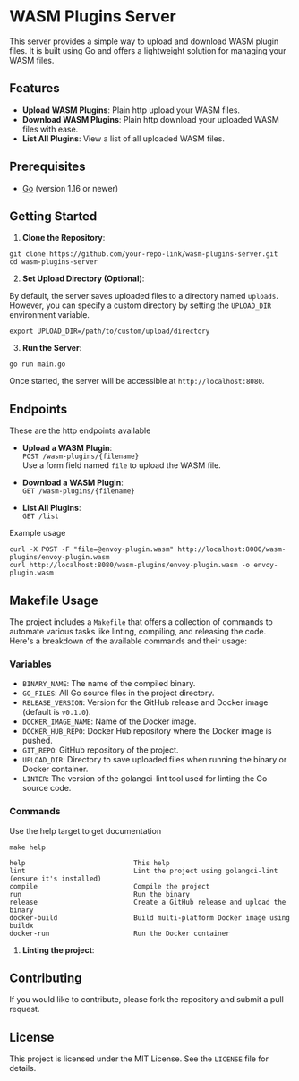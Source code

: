 # WASM Plugins Server

This server provides a simple way to upload and download WASM plugin files. It is built using Go and offers a lightweight solution for managing your WASM files.

## Features

- **Upload WASM Plugins**: Plain http upload your WASM files.
- **Download WASM Plugins**: Plain http download your uploaded WASM files with ease.
- **List All Plugins**: View a list of all uploaded WASM files.

## Prerequisites

- [Go](https://golang.org/dl/) (version 1.16 or newer)

## Getting Started

1. **Clone the Repository**:

```console
git clone https://github.com/your-repo-link/wasm-plugins-server.git
cd wasm-plugins-server
```

2. **Set Upload Directory (Optional)**:

By default, the server saves uploaded files to a directory named `uploads`. However, you can specify a custom directory by setting the `UPLOAD_DIR` environment variable.

```
export UPLOAD_DIR=/path/to/custom/upload/directory
```

3. **Run the Server**:

```console
go run main.go
```


Once started, the server will be accessible at `http://localhost:8080`.

## Endpoints

These are the http endpoints available
- **Upload a WASM Plugin**:  
`POST /wasm-plugins/{filename}`  
Use a form field named `file` to upload the WASM file.

- **Download a WASM Plugin**:  
`GET /wasm-plugins/{filename}`

- **List All Plugins**:  
`GET /list`

Example usage

```console
curl -X POST -F "file=@envoy-plugin.wasm" http://localhost:8080/wasm-plugins/envoy-plugin.wasm
curl http://localhost:8080/wasm-plugins/envoy-plugin.wasm -o envoy-plugin.wasm
```

## Makefile Usage

The project includes a `Makefile` that offers a collection of commands to automate various tasks like linting, compiling, and releasing the code. Here's a breakdown of the available commands and their usage:

### Variables

- `BINARY_NAME`: The name of the compiled binary.
- `GO_FILES`: All Go source files in the project directory.
- `RELEASE_VERSION`: Version for the GitHub release and Docker image (default is `v0.1.0`).
- `DOCKER_IMAGE_NAME`: Name of the Docker image.
- `DOCKER_HUB_REPO`: Docker Hub repository where the Docker image is pushed.
- `GIT_REPO`: GitHub repository of the project.
- `UPLOAD_DIR`: Directory to save uploaded files when running the binary or Docker container.
- `LINTER`: The version of the golangci-lint tool used for linting the Go source code.

### Commands

Use the help target to get documentation
```
make help

help                           This help
lint                           Lint the project using golangci-lint (ensure it's installed)
compile                        Compile the project
run                            Run the binary
release                        Create a GitHub release and upload the binary
docker-build                   Build multi-platform Docker image using buildx
docker-run                     Run the Docker container
```

1. **Linting the project**:


## Contributing

If you would like to contribute, please fork the repository and submit a pull request.

## License

This project is licensed under the MIT License. See the `LICENSE` file for details.
